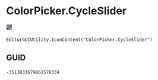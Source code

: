 # ColorPicker.CycleSlider
![](/img/ColorPicker.CycleSlider.png)

``` CSharp
EditorGUIUtility.IconContent("ColorPicker.CycleSlider")
```
## GUID
```
-3513833679861578334
```
